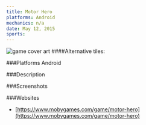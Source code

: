 ```yaml
---
title: Motor Hero
platforms: Android
mechanics: n/a
date: May 12, 2015  
sports: 
---
```

![game cover art](https://www.mobygames.com/images/covers/s/418092-motor-hero-ipad-front-cover.jpg "Logo")
####Alternative tiles:

###Platforms
Android

###Description

###Screenshots

###Websites
* [https://www.mobygames.com/game/motor-hero](https://www.mobygames.com/game/motor-hero)